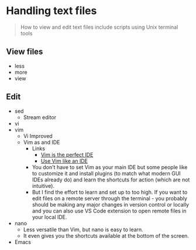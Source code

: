 # Handling text files
> How to view and edit text files include scripts using Unix terminal tools


## View files

- less
- more
- view


## Edit

- sed
    - Stream editor
- vi
- vim
    - Vi Improved
    - Vim as and IDE
        - Links
          - [Vim is the perfect IDE](https://dev.to/allanmacgregor/vim-is-the-perfect-ide-e80) 
          - [Use Vim like an IDE](https://vim.fandom.com/wiki/Use_Vim_like_an_IDE)
        - You don't have to set Vim as your main IDE but some people like to customize it and install plugins (to match what modern GUI IDEs already do) and learn the shortcuts for action (which are not intuitive). 
        - But I find the effort to learn and set up to too high. If you want to edit files on a remote server through the terminal - you probably should be making any major changes in version control or locally and you can also use VS Code extension to open remote files in your local IDE.
- nano
    - Less versatile than Vim, but nano is easy to learn.
    - It even gives you the shortcuts available at the bottom of the screen.
- Emacs

